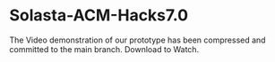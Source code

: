 # Solasta-ACM-Hacks7.0

The Video demonstration of our prototype has been compressed and committed to the main branch. Download to Watch.
